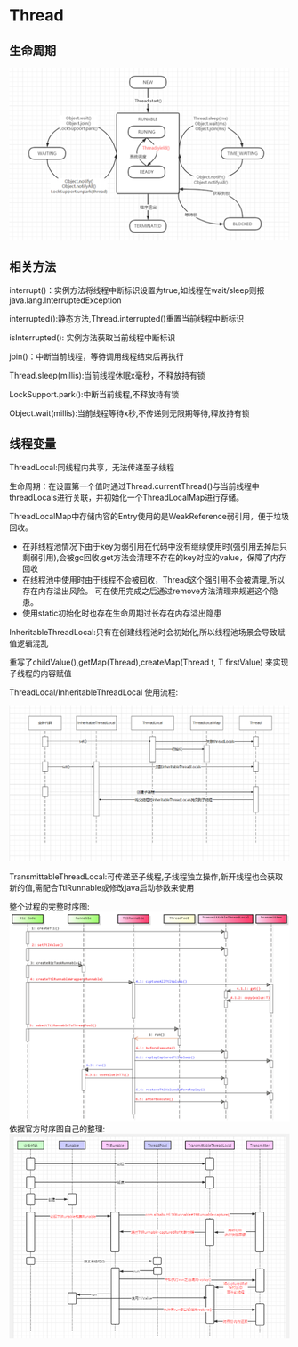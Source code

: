 # Thread

## 生命周期

![](../md-images/线程流转.png)

## 相关方法

interrupt()：实例方法将线程中断标识设置为true,如线程在wait/sleep则报java.lang.InterruptedException

interrupted():静态方法,Thread.interrupted()重置当前线程中断标识

isInterrupted(): 实例方法获取当前线程中断标识

join()：中断当前线程，等待调用线程结束后再执行

Thread.sleep(millis):当前线程休眠x毫秒，不释放持有锁

LockSupport.park():中断当前线程,不释放持有锁

Object.wait(millis):当前线程等待x秒,不传递则无限期等待,释放持有锁



## 线程变量

ThreadLocal:同线程内共享，无法传递至子线程

生命周期：在设置第一个值时通过Thread.currentThread()与当前线程中threadLocals进行关联，并初始化一个ThreadLocalMap进行存储。

ThreadLocalMap中存储内容的Entry使用的是WeakReference弱引用，便于垃圾回收。

* 在非线程池情况下由于key为弱引用在代码中没有继续使用时(强引用去掉后只剩弱引用),会被gc回收.get方法会清理不存在的key对应的value，保障了内存回收
* 在线程池中使用时由于线程不会被回收，Thread这个强引用不会被清理,所以存在内存溢出风险。 可在使用完成之后通过remove方法清理来规避这个隐患。
* 使用static初始化时也存在生命周期过长存在内存溢出隐患



InheritableThreadLocal:只有在创建线程池时会初始化,所以线程池场景会导致赋值逻辑混乱

重写了childValue(),getMap(Thread),createMap(Thread t, T firstValue) 来实现子线程的内容赋值

ThreadLocal/InheritableThreadLocal 使用流程:

![](../md-images/ThreadLocal,InheritableThreadLocal调用流程.png)







TransmittableThreadLocal:可传递至子线程,子线程独立操作,新开线程也会获取新的值,需配合TtlRunnable或修改java启动参数来使用

整个过程的完整时序图:
![](../md-images/TransmittableThreadLocal调用流程.png)
依据官方时序图自己的整理:
![](../md-images/TransmittableThreadLocal调用流程-M.png)

